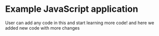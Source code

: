 # Example JavaScript application

User can add any code in this and start learning more code!
and here we added new code
with more changes

